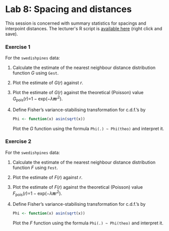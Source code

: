 Lab 8: Spacing and distances
================

This session is concerned with summary statistics for spacings and interpoint distances.
The lecturer's R script is [available here](https://raw.githubusercontent.com/spatstat/testWorkshop/master/Scripts/script08.R) (right click and save).

### Exercise 1

For the `swedishpines` data:

1.  Calculate the estimate of the nearest neighbour distance distribution function *G* using `Gest`.

2.  Plot the estimate of *G*(*r*) against *r*.

3.  Plot the estimate of *G*(*r*) against the theoretical (Poisson) value *G*<sub>pois</sub>(*r*)=1 − exp(−*λ**π**r*<sup>2</sup>).

4.  Define Fisher’s variance-stabilising transformation for c.d.f.’s by

    ``` r
    Phi <- function(x) asin(sqrt(x))
    ```

    Plot the *G* function using the formula `Phi(.) ~ Phi(theo)` and interpret it.

### Exercise 2

For the `swedishpines` data:

1.  Calculate the estimate of the nearest neighbour distance distribution function *F* using `Fest`.

2.  Plot the estimate of *F*(*r*) against *r*.

3.  Plot the estimate of *F*(*r*) against the theoretical (Poisson) value *F*<sub>pois</sub>(*r*)=1 − exp(−*λ**π**r*<sup>2</sup>).

4.  Define Fisher’s variance-stabilising transformation for c.d.f.’s by

    ``` r
    Phi <- function(x) asin(sqrt(x))
    ```

    Plot the *F* function using the formula `Phi(.) ~ Phi(theo)` and interpret it.
